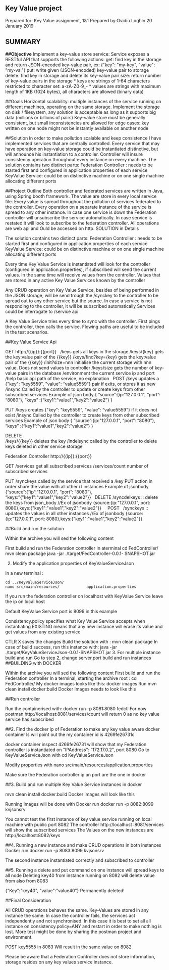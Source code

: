 ## Key Value project
Prepared for: Key Value assignment, 1&1
Prepared by:Ovidiu Loghin
20 January 2019
	
## SUMMARY

**##Objective**
Implement a key-value store service:
Service exposes a RESTful API that supports the following actions:
get: find key in the storage and return JSON-encoded key-value pair, ex: {"key": "my-key", "value": "my-val"}
put: write given (JSON-encoded) key-value pair to storage
delete: find key in storage and delete its key-value pair
size: return number of key-value pairs in the storage * keys are strings of 1-64 characters restricted to character set: a-zA-Z0-9_- * values are strings with maximum length of 1KB (1024 bytes), all characters are allowed (binary data)

##Goals
Horizontal scalability: multiple instances of the service running on different machines, operating on the same storage. Implement the storage on disk / filesystem, any solution is acceptable as long as it supports big data (millions or billions of pairs)
Key-value store must be generally consistent, but small inconsistencies are allowed for edge cases: key written on one node might not be instantly available on another node

##Solution
In order to make pollution scalable and keep consistence I have implemented services that are centrally controlled.  Every service that may have operation on key-value storage could be instantiated distinctive, but will announce his instantiation to a controller. Controller will insure consistency operation throughout every instance on every machine.
 The solution contains two distinct parts:
Federation Controller : needs to be started first and configured in application.properties of each service
KeyValue Service: could be on distinctive machine or on one single machine allocating different ports

##Project Outline
Both controller and federated services are written in Java, using Spring booth framework. The value are store in every local service file. Every value is spread throughout the pollution of services federated to the controller.
Every operation on a separate instance of the service is spread to any other instance. In case one service is down the Federation controller will unsubscribe the service automatically. In case service is restated it will look to subscribe to the federation controller.
All operations are web api and Ould be accessed on http.
SOLUTION in Details

 The solution contains two distinct parts:
Federation Controller : needs to be started first and configured in application.properties of each service
KeyValue Service: could be on distinctive machine or on one single machine allocating different ports























Every time Key Value Service is instantiated will look for the controller (configured in application.properties), if subscribed will send the current values. In the same time will receive values from the controller. Values that are stored in any active Key Value Services known by the controller

Any CRUD operation on Key Value Service, besides of being performed in the JSON storage, will be send  trough the /synckey to the controller to be spread out to any other service but the source.
In case a service is not responding to the controller, it will be subscribed automatically
Services could be interrogate to /service api

A Key Value Service tries every time to sync with the controller. First pings the controller, then calls the service. 
Flowing paths are useful to be included in the test scenarios.

##Key Value Service Api 

GET
http://{{ip}}:{{port}}
 
/keys 			gets all keys in the storage
/keys/{key}		gets the key:value pair of the {{key}}
/keys/find?key={key}	gets the key:value pair of the {{key}}
/init?size=nnn		initialise the current storage with nnn value. Does not send values to controller
/keys/size		gets the number of key-value pairs in the database
/environment		the current service ip and port
/help			basic api path of the service, no explanation
 
POST
/keys			updates a {"key": "key5559", "value": “value5559"} pair if exits, or stores it as new
/insync			Called by the controller to update or create keys from other subscribed services
			Example of json body 
			{
				“source”:{ip:"127.0.0.1", “port”: “8080”},
				“keys” :{“key1”:"value1","key2":"value2"}
			}


PUT
/keys			creates  {"key": "key5559", "value": “value5559"} if it does not exist
/insync			Called by the controller to create keys from other subscribed services
			Example of json body 
			{
				“source”:{ip:"127.0.0.1", “port”: “8080”},
				“keys” :{“key1”:"value1","key2":"value2"}
			}

DELETE	
/keys/{{key}}		deletes the key 
/indelsync		called by the controller to delete keys deleted in other service storage




Federation Controller
http://{{ip}}:{{port}}

GET
/services 	get all subscribed services
/services/count	number of subscribed services

PUT
/synckeys 	called by the service that received a /key PUT action in order share the value with all other i	I			instances
		Example of jsonbody {“source”:{“ip”:"127.0.0.1", “port”: “8080”},
				“keys:”{"key1":"value1","key2":"value2"}}
 
DELETE
/syncdelkeys :: delete the keys from json_body
		//Ex of jsonbody {source:{ip:"127.0.0.1", port: 8080},keys:{"key1":"value1","key2":"value2"}}
 
 
POST
 
/synckeys :: 	updates the values in all other instances
		//Ex of jsonbody {source:{ip:"127.0.0.1", port: 8080},keys:{"key1":"value1","key2":"value2"}}
 











##Build and run the solution

Within the archive you will sed the following content

First build and run the Federation controller
 In aterminal 
	cd FedController/
	mvn clean package
	java -jar ./target/FedController-0.0.1-			SNAPSHOT.jar


2. Modify the application properties of KeyValueServiceJson

In a new terminal :

	cd ../KeyValueServiceJson/
	nano src/main/resources/			application.properties 

If you run the federation controller on localhost with KeyValue Service leave the ip on local host

Default KeyValue Service port is 8099 in this example

Consistency.policy specifies what Key Value Service accepts when instantiating 
EXISTING means that any new instance will erase its value and get values from any existing service

CTLR X saves the changes
Build the solution with : mvn clean package 
In case of build success, run this instance with: java -jar ./target/KeyValueServiceJson-0.0.1-SNAPSHOT.jar
3. For multiple instance  build and run 
Go to step 2, change server.port build and run instances
##BUILDING with DOCKER

Within the archive you will sed the following content
First build and run the Federation controller
 In a terminal, starting the archive root : cd FedController/
My docker images looks like this: docker images
Run mvn clean install docker:build
Docker Images needs to look like this



	
	











##Run controller 

Run the containerised with: docker run -p 8081:8080 fedctl
For now postman http://localhost:8081/services/count will return 0 as no key value service has subscribed


##2. Find the docker ip of Federation to make any key value aware 
docker container ls will point out the my container id is 4269fe26731c

docker container inspect 4269fe26731 will show that my Federation controller is instantiated on "IPAddress": “172.17.0.2", port 8080
Go to KeyValueServiceJson with  cd KeyValueServiceJson


Modify properties with 
nano src/main/resources/application.properties

Make sure the Federation controller ip an port are the one in docker				

##3. Build and run multiple Key Value Service instances in docker

mvn clean install docker:build
Docker images will look like this 

Running images will be done with 
Docker run docker run -p 8082:8099 kvjsonsrv

You cannot test the first instance of key value service running on local machine with public port 8082
The controller http://localhost :8081/services will show the subscribed services
The Values on the new instances are http://localhost:8082/keys


##4. Running a new instance and make CRUD operations in both instances
Docker run docker run -p 8083:8099 kvjsonsrv

The second instance instantiated correctly and subscribed to controller














##5. Running a delete and put command on one instance will spread keys to all node
Deleting key40 from instance running on 8082 will delete value from also from 8083














{"Key":"key40", "value":"value40"} Permanently deleted!






			








##Final Consideration

All CRUD operations behaves the same.
Key-Values are stored in any instance the same. 
In case the controller fails, the services act independently and not synchronised.  In this case it is best to set all all instance on consistency.policy=ANY and restart in order to make nothing is lost.
More test might be done by sharing the postman project and environment.

POST key5555 in 8083
Will result in the same value on 8082

Please be aware that a Federation Controller does not store information, storage resides on any key values service instance.
